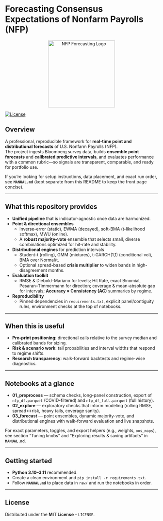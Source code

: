 # Forecasting Consensus Expectations of Nonfarm Payrolls (NFP)

<p align="center">
  <img src="https://github.com/nicwjh/nfp-forecasting/blob/main/figures/project_logo.png.png" alt="NFP Forecasting Logo" width="220" />
</p>

[![License][license-shield]][license-url]

## Overview

A professional, reproducible framework for **real-time point and distributional forecasts** of U.S. Nonfarm Payrolls (NFP).  
The project ingests Bloomberg survey data, builds **ensemble point forecasts** and **calibrated predictive intervals**, and evaluates performance with a common rubric—so signals are transparent, comparable, and ready for portfolio use.

If you’re looking for setup instructions, data placement, and exact run order, see **`MANUAL.md`** (kept separate from this README to keep the front page concise).

---

## What this repository provides

- **Unified pipeline** that is indicator-agnostic once data are harmonized.
- **Point & directional ensembles**
  - Inverse-error (static), EWMA (decayed), soft-BMA (t-likelihood softmax), MWU (online).
  - A **robust majority-vote** ensemble that selects small, diverse combinations optimized for hit-rate and stability.
- **Distributional engines** for prediction intervals
  - Student-t (rolling), GMM (mixtures), t-GARCH(1,1) (conditional vol), BMA over Normal/t.
  - Optional spread-based **crisis multiplier** to widen bands in high-disagreement months.
- **Evaluation toolkit**
  - RMSE & Diebold–Mariano for levels; Hit Rate, exact Binomial, Pesaran–Timmermann for direction; coverage & mean-absolute gap for intervals; **Accuracy × Consistency (AC)** summaries by regime.
- **Reproducibility**
  - Pinned dependencies in `requirements.txt`, explicit panel/contiguity rules, environment checks at the top of notebooks.

---

## When this is useful

- **Pre-print positioning**: directional calls relative to the survey median and calibrated bands for sizing.
- **Risk & scenario work**: tail probabilities and interval widths that respond to regime shifts.
- **Research transparency**: walk-forward backtests and regime-wise diagnostics.

---

## Notebooks at a glance

- **01_preprocess** — schema checks, long-panel construction, export of `nfp_df.parquet` (COVID-filtered) and `nfp_df_full.parquet` (full history).  
- **02_explore** — exploratory checks that inform modeling (rolling RMSE, spread↔risk, heavy tails, coverage sanity).  
- **03_forecast** — point ensembles, dynamic majority-vote, and distributional engines with walk-forward evaluation and live snapshots.

For exact parameters, toggles, and export helpers (e.g., weights, `oos_maps`), see section “Tuning knobs” and “Exploring results & saving artifacts” in **`MANUAL.md`**.

---

## Getting started

- **Python 3.10–3.11** recommended.  
- Create a clean environment and `pip install -r requirements.txt`.  
- Follow **`MANUAL.md`** to place data in `raw/` and run the notebooks in order.

---

## License

Distributed under the **MIT License** - `LICENSE`. 

[license-shield]: https://img.shields.io/badge/License-MIT-yellow.svg
[license-url]: https://github.com/nicwjh/Macro-research?tab=MIT-1-ov-file
